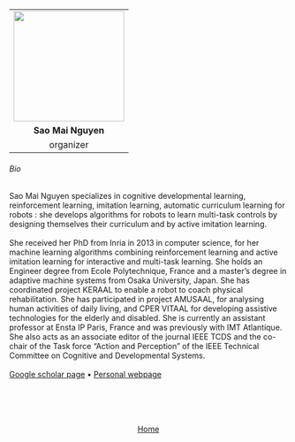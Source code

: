 ---
---

<br>
<br>


<div align="center">
  <table class="row">
    <tr>
    <td style="text-align: center"><img src="https://www.ensta-paris.fr/sites/default/files/styles/photo_cv/public/images/xNguyenSaoMaiIdSquare.png,qitok=DNur3ADK.pagespeed.ic.O4AbpJfCnJ.webp" style="width:200px;height:200px;"></td>
  </tr>
  <tr>
    <td style="text-align: center"><b>Sao Mai Nguyen</b></td>
  </tr>
  <tr>
    <td style="text-align: center">organizer</td>
  </tr>
  </table>
</div>


###### Bio

Sao Mai Nguyen specializes in cognitive developmental learning, reinforcement learning, imitation learning, automatic curriculum learning for robots : she develops algorithms for robots to learn multi-task controls by designing themselves their curriculum and by active imitation learning. 
<br>
<br>
She received her PhD from Inria in 2013 in computer science, for her machine learning algorithms combining reinforcement learning and active imitation learning for interactive and multi-task learning. She holds an Engineer degree from Ecole Polytechnique, France and a master’s degree in adaptive machine systems from Osaka University, Japan. She has coordinated project KERAAL to enable a robot to coach physical rehabilitation. She has participated in project AMUSAAL, for analysing human activities of daily living, and CPER VITAAL for developing assistive technologies for the elderly and disabled. She is currently an assistant professor at Ensta IP Paris, France and was previously with IMT Atlantique. She also acts as an associate editor of the journal IEEE TCDS and the co-chair of the Task force “Action and Perception” of the IEEE Technical Committee on Cognitive and Developmental Systems. 
<br>
<br>
<a href="https://scholar.google.com/citations?user=ppPWNQoAAAAJ&hl=fr&oi=ao">Google scholar page</a> &bull; <a href="https://nguyensmai.free.fr">Personal webpage</a>

<br>
<br>
<br>
<br>


<div align="center">
	<a href="https://imolconf2023.github.io/">Home</a>
</div>

<br>
<br>

